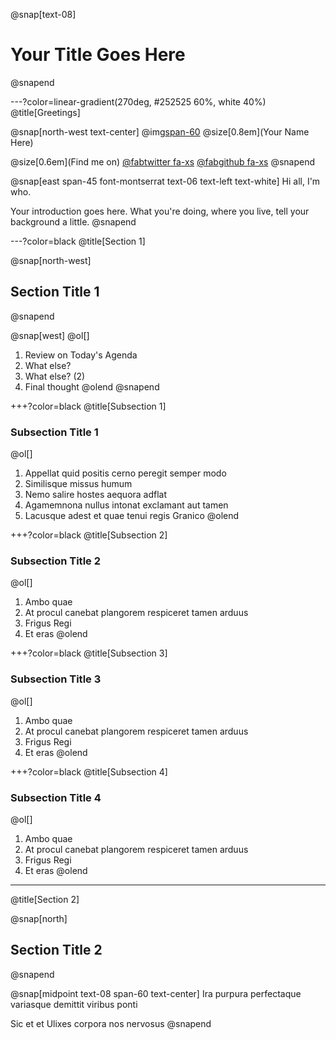 @snap[text-08]
# Your Title Goes Here
@snapend

---?color=linear-gradient(270deg, #252525 60%, white 40%)
@title[Greetings]

@snap[north-west text-center]
@img[span-60](assets/img/me.png)
@size[0.8em](Your Name Here)

@size[0.6em](Find me on)
<a href="https://twitter.com/sbhamdani">@fab[twitter fa-xs](@size[0.7em](yourusernae))</a>
<a href="https://github.com/syahrulhamdani">@fab[github fa-xs](@size[0.7em](yourusername))</a>
@snapend

@snap[east span-45 font-montserrat text-06 text-left text-white]
Hi all, I'm who.

Your introduction goes here. What you're doing, where you live, tell your background a little.
@snapend

---?color=black
@title[Section 1]

@snap[north-west]
## Section Title 1
@snapend

@snap[west]
@ol[]
1. Review on Today's Agenda
2. What else?
3. What else? (2)
4. Final thought
@olend
@snapend

+++?color=black
@title[Subsection 1]

### Subsection Title 1

@ol[]
1. Appellat quid positis cerno peregit semper modo
2. Similisque missus humum
3. Nemo salire hostes aequora adflat
4. Agamemnona nullus intonat exclamant aut tamen
5. Lacusque adest et quae tenui regis Granico
@olend

+++?color=black
@title[Subsection 2]

### Subsection Title 2

@ol[]
1. Ambo quae
2. At procul canebat plangorem respiceret tamen arduus
3. Frigus Regi
4. Et eras
@olend

+++?color=black
@title[Subsection 3]

### Subsection Title 3

@ol[]
1. Ambo quae
2. At procul canebat plangorem respiceret tamen arduus
3. Frigus Regi
4. Et eras
@olend

+++?color=black
@title[Subsection 4]

### Subsection Title 4

@ol[]
1. Ambo quae
2. At procul canebat plangorem respiceret tamen arduus
3. Frigus Regi
4. Et eras
@olend

---
@title[Section 2]

@snap[north]
## Section Title 2
@snapend

@snap[midpoint text-08 span-60 text-center]
Ira purpura perfectaque variasque demittit viribus ponti

Sic et et Ulixes corpora nos nervosus
@snapend




